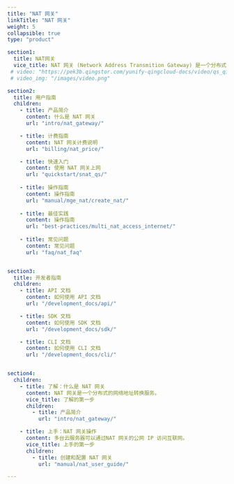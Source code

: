 ```yaml
---
title: "NAT 网关"
linkTitle: "NAT 网关"
weight: 5
collapsible: true
type: "product"

section1:
  title: NAT网关
  vice_title: NAT 网关 (Network Address Transmition Gateway) 是一个分布式的网络地址转换服务，可以为私有网络的主机提供复用公网 IP 的能力，用户的多个私有网络可以通过一个统一的 NAT 网关访问公网或提供互联网服务。
 # video: "https://pek3b.qingstor.com/yunify-qingcloud-docs/video/qs_qingcloud_nat.mp4"
 # video_img: "/images/video.png"

section2:
  title: 用户指南
  children:
    - title: 产品简介
      content: 什么是 NAT 网关
      url: "intro/nat_gateway/"

    - title: 计费指南
      content: NAT 网关计费说明
      url: "billing/nat_price/"

    - title: 快速入门
      content: 使用 NAT 网关上网
      url: "quickstart/snat_qs/"
      
    - title: 操作指南
      content: 操作指南
      url: "manual/mge_nat/create_nat/"
  
    - title: 最佳实践
      content: 操作指南
      url: "best-practices/multi_nat_access_internet/"
      
    - title: 常见问题
      content: 常见问题
      url: "faq/nat_faq"


section3:
  title: 开发者指南
  children:
    - title: API 文档
      content: 如何使用 API 文档
      url: "/development_docs/api/"

    - title: SDK 文档
      content: 如何使用 SDK 文档
      url: "/development_docs/sdk/"

    - title: CLI 文档
      content: 如何使用 CLI 文档
      url: "/development_docs/cli/"


section4:
  children:
    - title: 了解：什么是 NAT 网关
      content: NAT 网关是一个分布式的网络地址转换服务。
      vice_title: 了解的第一步
      children:
        - title: 产品简介
          url: "intro/nat_gateway/"

    - title: 上手：NAT 网关操作
      content: 多台云服务器可以通过NAT 网关的公网 IP 访问互联网。
      vice_title: 上手的第一步
      children:
        - title: 创建和配置 NAT 网关
          url: "manual/nat_user_guide/" 

---
```



